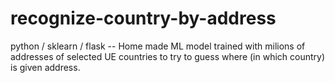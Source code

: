 # recognize-country-by-address
python / sklearn / flask -- Home made ML model trained with milions of addresses of selected UE countries to try to guess where (in which country) is given address.
